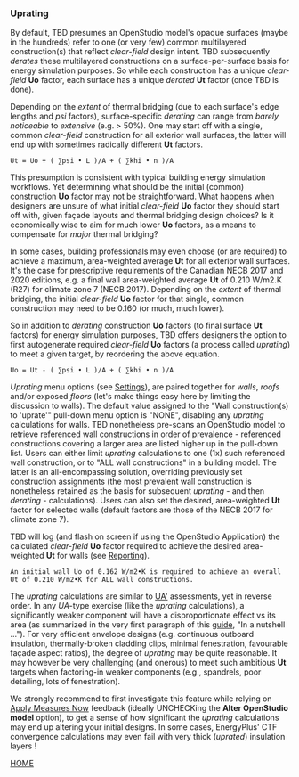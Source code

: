 ### Uprating

By default, TBD presumes an OpenStudio model's opaque surfaces (maybe in the hundreds) refer to one (or very few) common multilayered construction(s) that reflect _clear-field_ design intent. TBD subsequently _derates_ these multilayered constructions on a surface-per-surface basis for energy simulation purposes. So while each construction has a unique _clear-field_ __Uo__ factor, each surface has a unique _derated_ __Ut__ factor (once TBD is done).

Depending on the _extent_ of thermal bridging (due to each surface's edge lengths and _psi_ factors), surface-specific _derating_ can range from _barely noticeable_ to _extensive_ (e.g. > 50%). One may start off with a single, common _clear-field_ construction for all exterior wall surfaces, the latter will end up with sometimes radically different __Ut__ factors.

```
Ut = Uo + ( ∑psi • L )/A + ( ∑khi • n )/A
```

This presumption is consistent with typical building energy simulation workflows. Yet determining what should be the initial (common) construction __Uo__ factor may not be straightforward. What happens when designers are unsure of what initial _clear-field_ __Uo__ factor they should start off with, given façade layouts and thermal bridging design choices? Is it economically wise to aim for much lower __Uo__ factors, as a means to compensate for _major_ thermal bridging?

In some cases, building professionals may even choose (or are required) to achieve a maximum, area-weighted average __Ut__ for all exterior wall surfaces. It's the case for prescriptive requirements of the Canadian NECB 2017 and 2020 editions, e.g. a final wall area-weighted average __Ut__ of 0.210 W/m2.K (R27) for climate zone 7 (NECB 2017). Depending on the _extent_ of thermal bridging, the initial _clear-field_ __Uo__ factor for that single, common construction may need to be 0.160 (or much, much lower).

So in addition to _derating_ construction __Uo__ factors (to final surface __Ut__ factors) for energy simulation purposes, TBD offers designers the option to first autogenerate required _clear-field_ __Uo__ factors (a process called _uprating_) to meet a given target, by reordering the above equation.

```
Uo = Ut - ( ∑psi • L )/A + ( ∑khi • n )/A
```

_Uprating_ menu options (see [Settings](./settings.html "TBD settings")), are paired together for _walls_, _roofs_ and/or exposed _floors_ (let's make things easy here by limiting the discussion to walls). The default value assigned to the "Wall construction(s) to 'uprate'" pull-down menu option is "NONE", disabling any _uprating_ calculations for walls. TBD nonetheless pre-scans an OpenStudio model to retrieve referenced wall constructions in order of prevalence - referenced constructions covering a larger area are listed higher up in the pull-down list. Users can either limit _uprating_ calculations to one (1x) such referenced wall construction, or to "ALL wall constructions" in a building model. The latter is an all-encompassing solution, overriding previously set construction assignments (the most prevalent wall construction is nonetheless retained as the basis for subsequent _uprating_ - and then _derating_ - calculations). Users can also set the desired, area-weighted __Ut__ factor for selected walls (default factors are those of the NECB 2017 for climate zone 7).

TBD will log (and flash on screen if using the OpenStudio Application) the calculated _clear-field_ __Uo__ factor required to achieve the desired area-weighted __Ut__ for walls (see [Reporting](./reports.html "What TBD reports back")).

```
An initial wall Uo of 0.162 W/m2•K is required to achieve an overall Ut of 0.210 W/m2•K for ALL wall constructions.
```

The _uprating_ calculations are similar to [UA'](./ua.html "UA' assessments")  assessments, yet in reverse order. In any _UA_-type exercise (like the _uprating_ calculations), a significantly weaker component will have a disproportionate effect vs its area (as summarized in the very first paragraph of this [guide](../index.html "Thermal Bridging & Derating"), "In a nutshell ..."). For very efficient envelope designs (e.g. continuous outboard insulation, thermally-broken cladding clips, minimal fenestration, favourable façade aspect ratios), the degree of _uprating_ may be quite reasonable. It may however be very challenging (and onerous) to meet such ambitious __Ut__ targets when factoring-in weaker components (e.g., spandrels, poor detailing, lots of fenestration).

We strongly recommend to first investigate this feature while relying on [Apply Measures Now](./launch.html "Launching TBD as a process") feedback (ideally UNCHECKing the __Alter OpenStudio model__ option), to get a sense of how significant the _uprating_ calculations may end up altering your initial designs. In some cases, EnergyPlus' CTF convergence calculations may even fail with very thick (_uprated_) insulation layers !

[HOME](../index.html "Thermal Bridging & Derating")  
